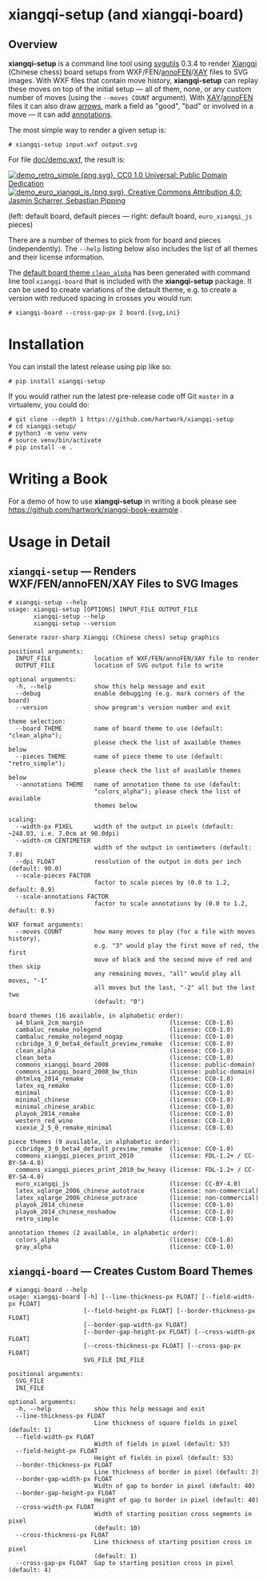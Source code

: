 # xiangqi-setup (and xiangqi-board)

## Overview

**xiangqi-setup** is a command line tool using [svgutils](https://pypi.org/project/svgutils/) 0.3.4 to
render [Xiangqi](https://en.wikipedia.org/wiki/Xiangqi) (Chinese chess) board setups from WXF/FEN/[annoFEN](https://github.com/hartwork/xiangqi-setup/blob/master/doc/file_formats.md#annofen)/[XAY](https://github.com/hartwork/xiangqi-setup/blob/master/doc/file_formats.md#xay) files to SVG images.
With WXF files that contain move history, **xiangqi-setup** can replay these moves on top of the initial setup —
all of them, none, or any custom number of moves (using the `--moves COUNT` argument).
With [XAY](https://github.com/hartwork/xiangqi-setup/blob/master/doc/file_formats.md#xay)/[annoFEN](https://github.com/hartwork/xiangqi-setup/blob/master/doc/file_formats.md#annofen) files
it can also draw [arrows](https://github.com/hartwork/xiangqi-setup/blob/master/doc/file_formats.md#arrows), mark a field as "good", "bad" or involved in a move —
it can add [annotations](https://github.com/hartwork/xiangqi-setup/blob/master/doc/file_formats.md#annotations).

The most simple way to render a given setup is:

```console
# xiangqi-setup input.wxf output.svg
```

For file [doc/demo.wxf](https://github.com/hartwork/xiangqi-setup/blob/master/doc/demo.wxf), the result is:

[![](https://raw.githubusercontent.com/hartwork/xiangqi-setup/master/doc/demo_retro_simple.png "demo_retro_simple.{png,svg}, CC0 1.0 Universal: Public Domain Dedication")](https://github.com/hartwork/xiangqi-setup/blob/master/doc/demo_retro_simple.svg)
[![](https://raw.githubusercontent.com/hartwork/xiangqi-setup/master/doc/demo_euro_xiangqi_js.png "demo_euro_xiangqi_js.{png,svg}, Creative Commons Attribution 4.0: Jasmin Scharrer, Sebastian Pipping")](https://github.com/hartwork/xiangqi-setup/blob/master/doc/demo_euro_xiangqi_js.svg)

(left: default board, default pieces — right: default board, `euro_xiangqi_js` pieces)

There are a number of themes to pick from for board and pieces (independently).
The `--help` listing below also includes the list of all themes
and their license information.

The [default board theme `clean_alpha`](https://github.com/hartwork/xiangqi-setup/blob/master/xiangqi_setup/themes/board/clean_alpha/board.svg)
has been generated with command line tool `xiangqi-board`
that is included with the **xiangqi-setup** package.  It can be used to create
variations of the detault theme, e.g. to create a version with reduced spacing
in crosses you would run:

```console
# xiangqi-board --cross-gap-px 2 board.{svg,ini}
```


# Installation

You can install the latest release using pip like so:

```console
# pip install xiangqi-setup
```

If you would rather run the latest pre-release code off Git `master` in a virtualenv, you could do:

```console
# git clone --depth 1 https://github.com/hartwork/xiangqi-setup
# cd xiangqi-setup/
# python3 -m venv venv
# source venv/bin/activate
# pip install -e .
```


# Writing a Book

For a demo of how to use **xiangqi-setup** in writing a book
please see https://github.com/hartwork/xiangqi-book-example .


# Usage in Detail

## `xiangqi-setup` — Renders WXF/FEN/annoFEN/XAY Files to SVG Images

```console
# xiangqi-setup --help
usage: xiangqi-setup [OPTIONS] INPUT_FILE OUTPUT_FILE
       xiangqi-setup --help
       xiangqi-setup --version

Generate razor-sharp Xiangqi (Chinese chess) setup graphics

positional arguments:
  INPUT_FILE            location of WXF/FEN/annoFEN/XAY file to render
  OUTPUT_FILE           location of SVG output file to write

optional arguments:
  -h, --help            show this help message and exit
  --debug               enable debugging (e.g. mark corners of the board)
  --version             show program's version number and exit

theme selection:
  --board THEME         name of board theme to use (default: "clean_alpha");
                        please check the list of available themes below
  --pieces THEME        name of piece theme to use (default: "retro_simple");
                        please check the list of available themes below
  --annotations THEME   name of annotation theme to use (default:
                        "colors_alpha"); please check the list of available
                        themes below

scaling:
  --width-px PIXEL      width of the output in pixels (default: ~248.03, i.e. 7.0cm at 90.0dpi)
  --width-cm CENTIMETER
                        width of the output in centimeters (default: 7.0)
  --dpi FLOAT           resolution of the output in dots per inch (default: 90.0)
  --scale-pieces FACTOR
                        factor to scale pieces by (0.0 to 1.2, default: 0.9)
  --scale-annotations FACTOR
                        factor to scale annotations by (0.0 to 1.2, default: 0.9)

WXF format arguments:
  --moves COUNT         how many moves to play (for a file with moves history),
                        e.g. "3" would play the first move of red, the first
                        move of black and the second move of red and then skip
                        any remaining moves, "all" would play all moves, "-1"
                        all moves but the last, "-2" all but the last two
                        (default: "0")

board themes (16 available, in alphabetic order):
  a4_blank_2cm_margin                        (license: CC0-1.0)
  cambaluc_remake_nolegend                   (license: CC0-1.0)
  cambaluc_remake_nolegend_nogap             (license: CC0-1.0)
  ccbridge_3_0_beta4_default_preview_remake  (license: CC0-1.0)
  clean_alpha                                (license: CC0-1.0)
  clean_beta                                 (license: CC0-1.0)
  commons_xiangqi_board_2008                 (license: public-domain)
  commons_xiangqi_board_2008_bw_thin         (license: public-domain)
  dhtmlxq_2014_remake                        (license: CC0-1.0)
  latex_xq_remake                            (license: CC0-1.0)
  minimal                                    (license: CC0-1.0)
  minimal_chinese                            (license: CC0-1.0)
  minimal_chinese_arabic                     (license: CC0-1.0)
  playok_2014_remake                         (license: CC0-1.0)
  western_red_wine                           (license: CC0-1.0)
  xiexie_2_5_0_remake_minimal                (license: CC0-1.0)

piece themes (9 available, in alphabetic order):
  ccbridge_3_0_beta4_default_preview_remake  (license: CC0-1.0)
  commons_xiangqi_pieces_print_2010          (license: FDL-1.2+ / CC-BY-SA-4.0)
  commons_xiangqi_pieces_print_2010_bw_heavy (license: FDL-1.2+ / CC-BY-SA-4.0)
  euro_xiangqi_js                            (license: CC-BY-4.0)
  latex_xqlarge_2006_chinese_autotrace       (license: non-commercial)
  latex_xqlarge_2006_chinese_potrace         (license: non-commercial)
  playok_2014_chinese                        (license: CC0-1.0)
  playok_2014_chinese_noshadow               (license: CC0-1.0)
  retro_simple                               (license: CC0-1.0)

annotation themes (2 available, in alphabetic order):
  colors_alpha                               (license: CC0-1.0)
  gray_alpha                                 (license: CC0-1.0)
```


## `xiangqi-board` — Creates Custom Board Themes

```console
# xiangqi-board --help
usage: xiangqi-board [-h] [--line-thickness-px FLOAT] [--field-width-px FLOAT]
                     [--field-height-px FLOAT] [--border-thickness-px FLOAT]
                     [--border-gap-width-px FLOAT]
                     [--border-gap-height-px FLOAT] [--cross-width-px FLOAT]
                     [--cross-thickness-px FLOAT] [--cross-gap-px FLOAT]
                     SVG_FILE INI_FILE

positional arguments:
  SVG_FILE
  INI_FILE

optional arguments:
  -h, --help            show this help message and exit
  --line-thickness-px FLOAT
                        Line thickness of square fields in pixel (default: 1)
  --field-width-px FLOAT
                        Width of fields in pixel (default: 53)
  --field-height-px FLOAT
                        Height of fields in pixel (default: 53)
  --border-thickness-px FLOAT
                        Line thickness of border in pixel (default: 2)
  --border-gap-width-px FLOAT
                        Widtn of gap to border in pixel (default: 40)
  --border-gap-height-px FLOAT
                        Height of gap to border in pixel (default: 40)
  --cross-width-px FLOAT
                        Width of starting position cross segments in pixel
                        (default: 10)
  --cross-thickness-px FLOAT
                        Line thickness of starting position cross in pixel
                        (default: 1)
  --cross-gap-px FLOAT  Gap to starting position cross in pixel (default: 4)
```
